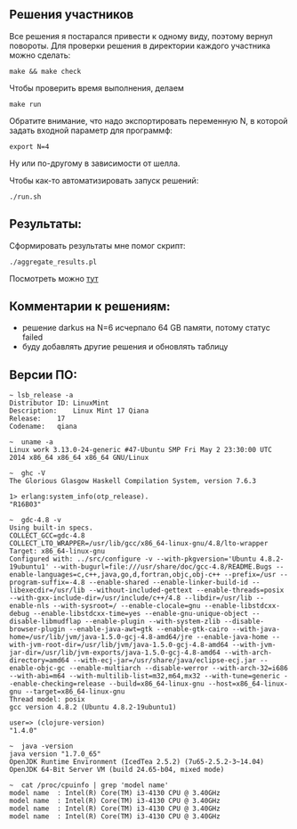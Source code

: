 ## Решения участников

Все решения я постарался привести к одному виду, поэтому вернул повороты. 
Для проверки решения в директории каждого участника можно сделать:

    make && make check

Чтобы проверить время выполнения, делаем

    make run

Обратите внимание, что надо экспортировать переменную N, в которой задать входной параметр для программф:

    export N=4

Ну или по-другому в зависимости от шелла.

Чтобы как-то автоматизировать запуск решений:

    ./run.sh

## Результаты:

Сформировать результаты мне помог скрипт:

    ./aggregate_results.pl

Посмотреть можно [тут](https://github.com/maxim-komar/contests/blob/master/darkus/october2014/results.md)


## Комментарии к решениям:

- решение darkus на N=6 исчерпало 64 GB памяти, потому статус failed
- буду добавлять другие решения и обновлять таблицу

## Версии ПО:

    ~ lsb_release -a
    Distributor ID: LinuxMint
    Description:    Linux Mint 17 Qiana
    Release:    17
    Codename:   qiana

    ~  uname -a
    Linux work 3.13.0-24-generic #47-Ubuntu SMP Fri May 2 23:30:00 UTC 2014 x86_64 x86_64 x86_64 GNU/Linux

    ~  ghc -V
    The Glorious Glasgow Haskell Compilation System, version 7.6.3

    1> erlang:system_info(otp_release).   
    "R16B03"

    ~  gdc-4.8 -v
    Using built-in specs.
    COLLECT_GCC=gdc-4.8
    COLLECT_LTO_WRAPPER=/usr/lib/gcc/x86_64-linux-gnu/4.8/lto-wrapper
    Target: x86_64-linux-gnu
    Configured with: ../src/configure -v --with-pkgversion='Ubuntu 4.8.2-19ubuntu1' --with-bugurl=file:///usr/share/doc/gcc-4.8/README.Bugs --enable-languages=c,c++,java,go,d,fortran,objc,obj-c++ --prefix=/usr --program-suffix=-4.8 --enable-shared --enable-linker-build-id --libexecdir=/usr/lib --without-included-gettext --enable-threads=posix --with-gxx-include-dir=/usr/include/c++/4.8 --libdir=/usr/lib --enable-nls --with-sysroot=/ --enable-clocale=gnu --enable-libstdcxx-debug --enable-libstdcxx-time=yes --enable-gnu-unique-object --disable-libmudflap --enable-plugin --with-system-zlib --disable-browser-plugin --enable-java-awt=gtk --enable-gtk-cairo --with-java-home=/usr/lib/jvm/java-1.5.0-gcj-4.8-amd64/jre --enable-java-home --with-jvm-root-dir=/usr/lib/jvm/java-1.5.0-gcj-4.8-amd64 --with-jvm-jar-dir=/usr/lib/jvm-exports/java-1.5.0-gcj-4.8-amd64 --with-arch-directory=amd64 --with-ecj-jar=/usr/share/java/eclipse-ecj.jar --enable-objc-gc --enable-multiarch --disable-werror --with-arch-32=i686 --with-abi=m64 --with-multilib-list=m32,m64,mx32 --with-tune=generic --enable-checking=release --build=x86_64-linux-gnu --host=x86_64-linux-gnu --target=x86_64-linux-gnu
    Thread model: posix
    gcc version 4.8.2 (Ubuntu 4.8.2-19ubuntu1) 

    user=> (clojure-version)
    "1.4.0"

    ~  java -version
    java version "1.7.0_65"
    OpenJDK Runtime Environment (IcedTea 2.5.2) (7u65-2.5.2-3~14.04)
    OpenJDK 64-Bit Server VM (build 24.65-b04, mixed mode)

    ~  cat /proc/cpuinfo | grep 'model name'
    model name  : Intel(R) Core(TM) i3-4130 CPU @ 3.40GHz
    model name  : Intel(R) Core(TM) i3-4130 CPU @ 3.40GHz
    model name  : Intel(R) Core(TM) i3-4130 CPU @ 3.40GHz
    model name  : Intel(R) Core(TM) i3-4130 CPU @ 3.40GHz
